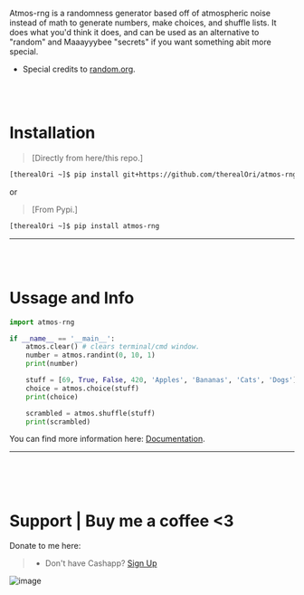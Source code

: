 Atmos-rng is a randomness generator based off of atmospheric noise instead of math to generate numbers, make choices, and shuffle lists. It does what you'd think it does, and can be used as an alternative to "random" and Maaayyybee "secrets" if you want something abit more special.

- Special credits to [random.org](https://random.org/).

<br>
<br>

# Installation
 > [Directly from here/this repo.]
```bash
[therealOri ~]$ pip install git+https://github.com/therealOri/atmos-rng
```

or

> [From Pypi.]
```bash
[therealOri ~]$ pip install atmos-rng
```
__ __

<br />
<br />

# Ussage and Info
```python
import atmos-rng

if __name__ == '__main__':
    atmos.clear() # clears terminal/cmd window.
    number = atmos.randint(0, 10, 1)
    print(number)

    stuff = [69, True, False, 420, 'Apples', 'Bananas', 'Cats', 'Dogs']
    choice = atmos.choice(stuff)
    print(choice)

    scrambled = atmos.shuffle(stuff)
    print(scrambled)
```
You can find more information here: [Documentation](https://github.com/therealOri/atmos-rng/blob/main/DOCS.md).
__ __

<br />
<br />
<br />


# Support  |  Buy me a coffee <3
Donate to me here:
> - Don't have Cashapp? [Sign Up](https://cash.app/app/TKWGCRT)

![image](https://user-images.githubusercontent.com/45724082/158000721-33c00c3e-68bb-4ee3-a2ae-aefa549cfb33.png)
